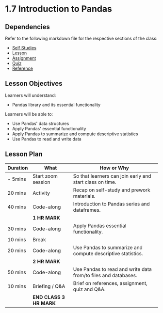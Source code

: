 # 1.7 Introduction to Pandas

## Dependencies

Refer to the following markdown file for the respective sections of the class:

- [Self Studies](./studies.md)
- [Lesson](./lesson.md)
- [Assignment](./assignment.md)
- [Quiz](./quiz.md)
- [Reference](./reference.md)

## Lesson Objectives

Learners will understand:

- Pandas library and its essential functionality

Learners will be able to:

- Use Pandas' data structures
- Apply Pandas' essential functionality
- Apply Pandas to summarize and compute descriptive statistics
- Use Pandas to read and write data

## Lesson Plan

| Duration | What                    | How or Why                                                     |
| -------- | ----------------------- | -------------------------------------------------------------- |
| - 5mins  | Start zoom session      | So that learners can join early and start class on time.       |
| 20 mins  | Activity                | Recap on self-study and prework materials.                     |
| 40 mins  | Code-along              | Introduction to Pandas series and dataframes.                  |
|          | **1 HR MARK**           |
| 30 mins  | Code-along              | Apply Pandas essential functionality.                          |
| 10 mins  | Break                   |
| 20 mins  | Code-along              | Use Pandas to summarize and compute descriptive statistics.    |
|          | **2 HR MARK**           |
| 50 mins  | Code-along              | Use Pandas to read and write data from/to files and databases. |
| 10 mins  | Briefing / Q&A          | Brief on references, assignment, quiz and Q&A.                 |
|          | **END CLASS 3 HR MARK** |
